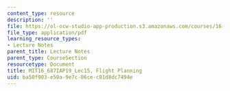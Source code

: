 ```yaml
---
content_type: resource
description: ''
file: https://ol-ocw-studio-app-production.s3.amazonaws.com/courses/16-687-private-pilot-ground-school-january-iap-2019/ba50f903e50a9e7c06cec81d8dc7494e_MIT16_687IAP19_Lec15.pdf
file_type: application/pdf
learning_resource_types:
- Lecture Notes
parent_title: Lecture Notes
parent_type: CourseSection
resourcetype: Document
title: MIT16_687IAP19_Lec15, Flight Planning
uid: ba50f903-e50a-9e7c-06ce-c81d8dc7494e
---
```

